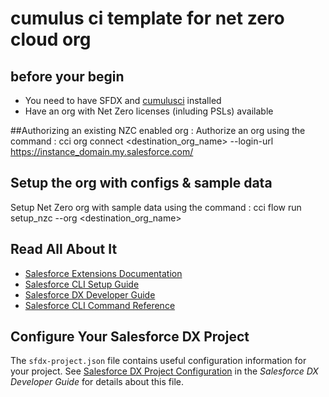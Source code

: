 # cumulus ci template for net zero cloud org  
## before your begin
- You need to have SFDX and [cumulusci](https://cumulusci.readthedocs.io/en/stable/get_started.html) installed
-  Have an org with Net Zero licenses (inluding PSLs) available

##Authorizing an existing NZC enabled org :
 Authorize an org using the command : cci org connect <destination_org_name> --login-url https://instance_domain.my.salesforce.com/

## Setup the org with configs & sample data
 Setup Net Zero org with sample data using the command : cci flow run setup_nzc --org <destination_org_name>

## Read All About It
- [Salesforce Extensions Documentation](https://developer.salesforce.com/tools/vscode/)
- [Salesforce CLI Setup Guide](https://developer.salesforce.com/docs/atlas.en-us.sfdx_setup.meta/sfdx_setup/sfdx_setup_intro.htm)
- [Salesforce DX Developer Guide](https://developer.salesforce.com/docs/atlas.en-us.sfdx_dev.meta/sfdx_dev/sfdx_dev_intro.htm)
- [Salesforce CLI Command Reference](https://developer.salesforce.com/docs/atlas.en-us.sfdx_cli_reference.meta/sfdx_cli_reference/cli_reference.htm)

## Configure Your Salesforce DX Project
The `sfdx-project.json` file contains useful configuration information for your project. See [Salesforce DX Project Configuration](https://developer.salesforce.com/docs/atlas.en-us.sfdx_dev.meta/sfdx_dev/sfdx_dev_ws_config.htm) in the _Salesforce DX Developer Guide_ for details about this file.
